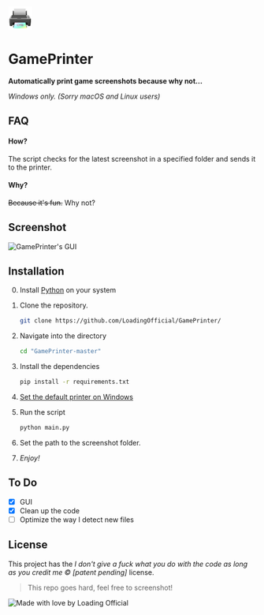 ![GamePrinter's logo](resources/icons/GamePrinter.png)
# **GamePrinter**

**Automatically print game screenshots because why not...**

_Windows only. (Sorry macOS and Linux users)_

## FAQ
#### How?
The script checks for the latest screenshot in a specified folder and sends it to the printer. 

#### Why?
~~Because it's fun.~~
Why not?

## Screenshot
![GamePrinter's GUI](https://i.imgur.com/Prblgi7.png)

## Installation

0. Install [Python](https://python.org/)  on your system

1. Clone the repository.
    ```bash
    git clone https://github.com/LoadingOfficial/GamePrinter/
    ```

2. Navigate into the directory
    ```bash
    cd "GamePrinter-master"
    ```

3. Install the dependencies
    ```bash
    pip install -r requirements.txt
    ```

4. [Set the default printer on Windows](https://support.microsoft.com/en-us/windows/how-to-set-a-default-printer-in-windows-10-e10cf8b8-e596-b102-bf84-c41022b5036f#:~:text=To%20choose%20a%20default%20printer,default%20printer%20on%20your%20own.)

5. Run the script
    ```bash
    python main.py
    ```

6. Set the path to the screenshot folder.

7. *Enjoy!*

## To Do
- [x] GUI
- [x] Clean up the code
- [ ] Optimize the way I detect new files

## License
This project has the _I don't give a fuck what you do with the code as long as you credit me © [patent pending]_ license.

> This repo goes hard, feel free to screenshot!

![Made with love by Loading Official](https://i.imgur.com/HS1Tqgm.png)
